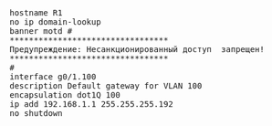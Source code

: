 
<pre>
hostname R1
no ip domain-lookup
banner motd #
*********************************
Предупреждение: Несанкционированный доступ  запрещен!
*********************************
#
interface g0/1.100
description Default gateway for VLAN 100
encapsulation dot1Q 100
ip add 192.168.1.1 255.255.255.192
no shutdown

</pre>   
